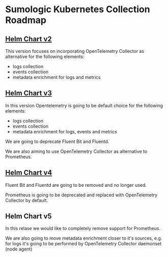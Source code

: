 # Sumologic Kubernetes Collection Roadmap

## [Helm Chart v2][v2]

This version focuses on incorporating OpenTelemetry Collector as alternative for the following elements:

- logs collection
- events collection
- metadata enrichment for logs and metrics

## [Helm Chart v3][v3]

In this version Opentelemetry is going to be default choice for the following elements:

- logs collection
- events collection
- metadata enrichment for logs, events and metrics

We are going to deprecate Fluent Bit and Fluentd.

We are also aiming to use OpenTelemetry Collector as alternative to Prometheus.

## [Helm Chart v4][v4]

Fluent Bit and Fluentd are going to be removed and no longer used.

Prometheus is going to be deprecated and replaced with OpenTelemetry Collector by default.

## Helm Chart v5

In this relase we would like to completely remove support for Prometheus.

We are also going to move metadata enrichment closer to it's sources, e.g. for logs it's going to be performed by OpenTelemetry Collector
daemonset (node agent)

[v2]: https://github.com/SumoLogic/sumologic-kubernetes-collection/tree/release-v2
[v3]: https://github.com/SumoLogic/sumologic-kubernetes-collection/tree/release-v3
[v4]: https://github.com/SumoLogic/sumologic-kubernetes-collection/tree/release-v4
